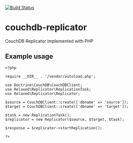 [![Build Status](https://travis-ci.org/relaxedws/couchdb-replicator.svg?branch=master)](https://travis-ci.org/relaxedws/couchdb-replicator)

# couchdb-replicator
CouchDB Replicator implemented with PHP

## Example usage
```
<?php

require __DIR__ . '/vendor/autoload.php';

use Doctrine\CouchDB\CouchDBClient;
use Relaxed\Replicator\ReplicationTask;
use Relaxed\Replicator\Replicator;

$source = CouchDBClient::create(['dbname' => 'source']);
$target = CouchDBClient::create(['dbname' => 'target']);

$task = new ReplicationTask();
$replicator = new Replicator($source, $target, $task);

$response = $replicator->startReplication();

?>
```
